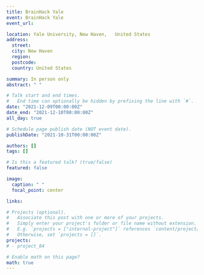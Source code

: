```yaml
---
title: BrainHack Yale
event: BrainHack Yale
event_url:

location: Yale University, New Haven,	United States
address:
  street:
  city: New Haven
  region:
  postcode:
  country: United States

summary: In person only
abstract: " "

# Talk start and end times.
#   End time can optionally be hidden by prefixing the line with `#`.
date: "2021-12-09T00:00:00Z"
date_end: "2021-12-10T00:00:00Z"
all_day: true

# Schedule page publish date (NOT event date).
publishDate: "2021-10-31T00:00:00Z"

authors: []
tags: []

# Is this a featured talk? (true/false)
featured: false

image:
  caption: " "
  focal_point: center

links:

# Projects (optional).
#   Associate this post with one or more of your projects.
#   Simply enter your project's folder or file name without extension.
#   E.g. `projects = ["internal-project"]` references `content/project/deep-learning/index.md`.
#   Otherwise, set `projects = []`.
projects:
# - project_84

# Enable math on this page?
math: true
---
```

